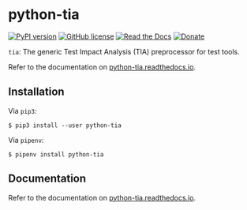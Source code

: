 # python-tia

[![PyPI version](https://badge.fury.io/py/python-tia.svg)](https://badge.fury.io/py/python-tia)
[![GitHub license](https://img.shields.io/github/license/fkromer/python-tia.svg)](https://github.com/fkromer/python-tia/blob/master/LICENSE)
[![Read the Docs](https://img.shields.io/readthedocs/pip.svg)](https://python-tia.readthedocs.io)
[![Donate](https://img.shields.io/badge/Donate-PayPal-green.svg)](https://www.paypal.me/fkromer)

`tia`: The generic Test Impact Analysis (TIA) preprocessor for test tools.

Refer to the documentation on [python-tia.readthedocs.io](https://python-tia.readthedocs.io).

## Installation

Via `pip3`:

    $ pip3 install --user python-tia

Via `pipenv`:

    $ pipenv install python-tia

## Documentation

Refer to the documentation on [python-tia.readthedocs.io](https://python-tia.readthedocs.io).
